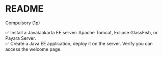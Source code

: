 # README

Compulsory (1p)

✅ Install a Java/Jakarta EE server: Apache Tomcat, Eclipse GlassFish, or Payara Server.  
✅ Create a Java EE application, deploy it on the server. Verify you can access the welcome page.
